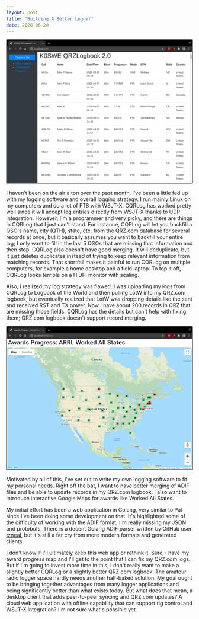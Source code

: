 ```yaml
---
layout: post
title: "Building A Better Logger"
date: 2020-06-20
---
```


![Prototype web logbook](/assets/2020-07-02-k0swe-logbook.png)

I haven't been on the air a ton over the past month. I've been a little fed up with my logging
software and overall logging strategy. I run mainly Linux on my computers and do a lot of FT8 with
WSJT-X. CQRLog has worked pretty well since it will accept log entries directly from WSJT-X thanks
to UDP integration. However, I'm a programmer and very picky, and there are things in CQRLog that I
just can't stand. For instance, CQRLog will let you backfill a QSO's name, city (QTH), state, etc.
from the QRZ.com database for several records at once, but it basically assumes you want to backfill
your entire log; I only want to fill in the last 5 QSOs that are missing that information and then
stop. CQRLog also doesn't have good merging. It will deduplicate, but it just deletes duplicates
instead of trying to keep relevant information from matching records. That shortfall makes it
painful to run CQRLog on multiple computers, for example a home desktop and a field laptop. To top
it off, CQRLog looks terrible on a HiDPI monitor with scaling.

Also, I realized my log strategy was flawed. I was uploading my logs from CQRLog to Logbook of the
World and then pulling LotW into my QRZ.com logbook, but eventually realized that LotW was dropping
details like the sent and received RST and TX power. Now I have about 200 records in QRZ that are
missing those fields. CQRLog has the details but can't help with fixing them; QRZ.com logbook
doesn't support record merging.

![Awards map](/assets/2020-07-02-k0swe-awards.png)

Motivated by all of this, I've set out to write my own logging software to fit my personal needs.
Right off the bat, I want to have better merging of ADIF files and be able to update records in my
QRZ.com logbook. I also want to introduce interactive Google Maps for awards like Worked All States.

My initial effort has been a web application in Golang, very similar to Pat since I've been doing
some development on that. It's highlighted some of the difficulty of working with the ADIF format;
I'm really missing my JSON and protobufs. There is a decent Golang ADIF parser written by GitHub
user [tzneal](http://github.com/tzneal/ham-go), but it's still a far cry from more modern formats
and generated clients.

I don't know if I'll ultimately keep this web app or rethink it. Sure, I have my award progress map
and I'll get to the point that I can fix my QRZ.com logs. But if I'm going to invest more time in
this, I don't really want to make a slightly better CQRLog or a slightly better QRZ.com logbook. The
amateur radio logger space hardly needs another half-baked solution. My goal ought to be bringing
together advantages from many logger applications and being significantly better than what exists
today. But what does that mean, a desktop client that adds peer-to-peer syncing and QRZ.com updates?
A cloud web application with offline capability that can support rig control and WSJT-X integration?
I'm not sure what's possible yet.
